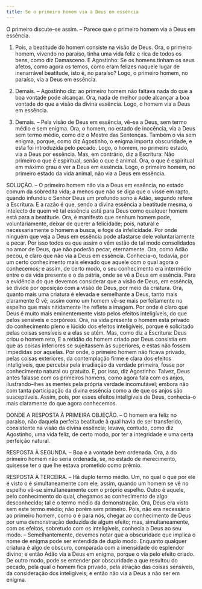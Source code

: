 ```yaml
---
title: Se o primeiro homem via a Deus em essência
---
```


O primeiro discute–se assim. – Parece que o primeiro homem via a Deus em essência.  

1. Pois, a beatitude do homem consiste na visão de Deus. Ora, o primeiro homem, vivendo no paraíso, tinha uma vida feliz e rica de todos os bens, como diz Damasceno. E Agostinho: Se os homens tinham os seus afetos, como agora os temos, como eram felizes naquele lugar de inenarrável beatitude, isto é, no paraíso? Logo, o primeiro homem, no paraíso, via a Deus em essência.  

2. Demais. – Agostinho diz: ao primeiro homem não faltava nada do que a boa vontade pode alcançar. Ora, nada de melhor pode alcançar a boa vontade do que a visão da divina essência. Logo, o homem via a Deus em essência.  

3. Demais. – Pela visão de Deus em essência, vê–se a Deus, sem termo médio e sem enigma. Ora, o homem, no estado de inocência, via a Deus sem termo médio, como diz o Mestre das Sentenças. Também o via sem enigma, porque, como diz Agostinho, o enigma importa obscuridade, e esta foi introduzida pelo pecado. Logo, o homem, no primeiro estado, via a Deus por essência.  Mas, em contrário, diz a Escritura: Não primeiro o que é espiritual, senão o que é animal. Ora, o que é espiritual em máximo grau é ver a Deus em essência. Logo, o primeiro homem, no primeiro estado da vida animal, não via a Deus em essência.  

SOLUÇÃO. – O primeiro homem não via a Deus em essência, no estado comum da sobredita vida; a menos que não se diga que o visse em rapto, quando infundiu o Senhor Deus um profundo sono a Adão, segundo refere a Escritura. E a razão é que, sendo a divina essência a beatitude mesma, o intelecto de quem vê tal essência está para Deus como qualquer homem está para a beatitude. Ora, é manifesto que nenhum homem pode, voluntariamente, deixar de querer a felicidade; pois, natural e necessariamente o homem a busca, e foge da infelicidade. Por onde ninguém que veja a Deus em essência pode afastarse dele voluntariamente e pecar. Por isso todos os que assim o vêm estão de tal modo consolidados no amor de Deus, que não poderão pecar, eternamente. Ora, como Adão pecou, é claro que não via a Deus em essência.  Conhecia–o, todavia, por um certo conhecimento mais elevado que aquele com o qual agora o conhecemos; e assim, de certo modo, o seu conhecimento era intermédio entre o da vida presente e o da pátria, onde se vê a Deus em essência. Para a evidência do que devemos considerar que a visão de Deus, em essência, se divide por oposição com a visão de Deus, por meio da criatura. Ora, quanto mais uma criatura é elevada e semelhante a Deus, tanto mais claramente O vê; assim como um homem vê–se mais perfeitamente no espelho que mais nitidamente lhe reflete a imagem. Por onde é claro que Deus é muito mais eminentemente visto pelos efeitos inteligíveis, do que pelos sensíveis e corpóreos. Ora, na vida presente o homem está privado do conhecimento pleno e lúcido dos efeitos inteligíveis, porque é solicitado pelas coisas sensíveis e a elas se atém. Mas, como diz a Escritura: Deus criou o homem reto, E a retidão do homem criado por Deus consistia em que as coisas inferiores se sujeitassem às superiores, e estas não fossem impedidas por aquelas. Por onde, o primeiro homem não ficava privado, pelas coisas exteriores, da contemplação firme e clara dos efeitos inteligíveis, que percebia pela irradiação da verdade primeira, fosse por conhecimento natural ou gratuito. E, por isso, diz Agostinho: Talvez, Deus antes falasse com os primeiros homens, como agora fala com os anjos, ilustrando–lhes as mentes pela própria verdade incomutável; embora não com tanta participação da divina essência como a de que os anjos são susceptíveis. Assim, pois, por esses efeitos inteligíveis de Deus, conhecia–o mais claramente do que agora conhecemos.  

DONDE A RESPOSTA À PRIMEIRA OBJEÇÃO. – O homem era feliz no paraíso, não daquela perfeita beatitude à qual havia de ser transferido, consistente na visão da divina essência; levava, contudo, como diz Agostinho, uma vida feliz, de certo modo, por ter a integridade e uma certa perfeição natural.  

RESPOSTA À SEGUNDA. – Boa é a vontade bem ordenada. Ora, a do primeiro homem não seria ordenada, se, no estado de merecimento, quisesse ter o que lhe estava prometido como prêmio.  

RESPOSTA À TERCEIRA. – Há duplo termo médio. Um, no qual o que por ele é visto o é simultaneamente com ele; assim, quando um homem se vê no espelho vê–se simultaneamente com o próprio espelho. Outro é aquele, pelo conhecimento do qual, chegamos ao conhecimento de algo desconhecido; tal é o termo médio da demonstração. Ora, Deus era visto sem este termo médio; não porém sem primeiro. Pois, não era necessário ao primeiro homem, como o é para nós, chegar ao conhecimento de Deus por uma demonstração deduzida de algum efeito; mas, simultaneamente, com os efeitos, sobretudo com os inteligíveis, conhecia a Deus ao seu modo. – Semelhantemente, devemos notar que a obscuridade que implica o nome de enigma pode ser entendida de duplo modo. Enquanto qualquer criatura é algo de obscuro, comparada com a imensidade do esplendor divino; e então Adão via a Deus em enigma, porque o via pelo efeito criado. De outro modo, pode se entender por obscuridade a que resultou do pecado, pela qual o homem fica privado, pela atração das coisas sensíveis, da consideração dos inteligíveis; e então não via a Deus a não ser em enigma.